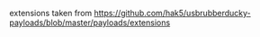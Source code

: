 extensions taken from https://github.com/hak5/usbrubberducky-payloads/blob/master/payloads/extensions
